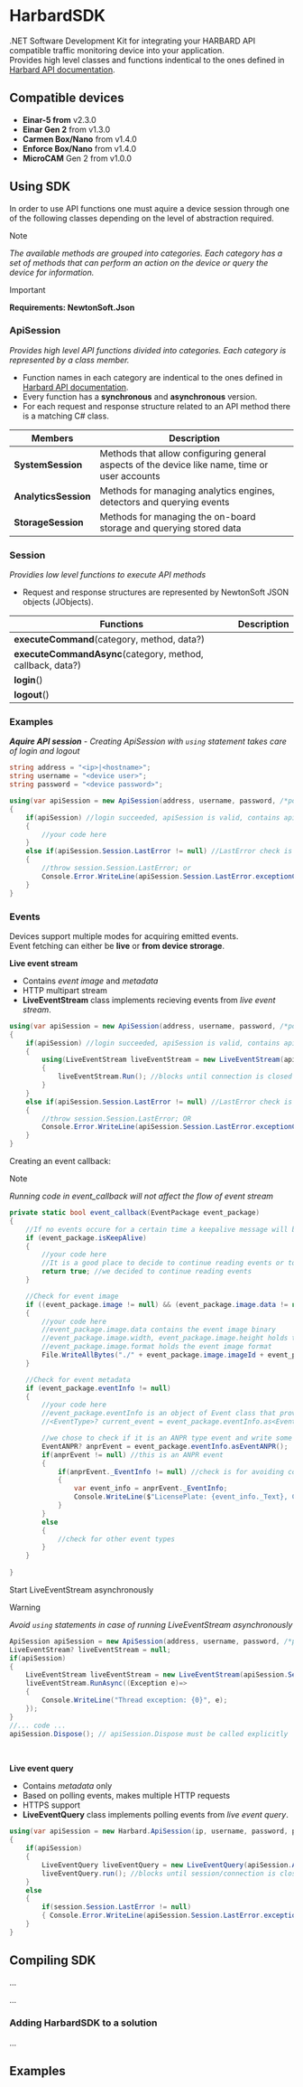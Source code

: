 # HarbardSDK

.NET Software Development Kit for integrating your HARBARD API compatible traffic monitoring device into your application.<br/>
Provides high level classes and functions indentical to the ones defined in [Harbard API documentation](Docs/HarbardAPI.pdf).
## Compatible devices
- **Einar-5 from** v2.3.0
- **Einar Gen 2** from v1.3.0
- **Carmen Box/Nano** from v1.4.0
- **Enforce Box/Nano** from v1.4.0
- **MicroCAM** Gen 2 from v1.0.0

## Using SDK
In order to use API functions one must aquire a device session through one of the following classes depending on the level of abstraction required.
> [!NOTE] 
> *The available methods are grouped into categories. Each category has a set of methods that can perform an action on the device or query the device for information.*

> [!IMPORTANT]
> **Requirements: NewtonSoft.Json**

### ApiSession 
*Provides high level API functions divided into categories. Each category is represented by a class member.*
- Function names in each category are indentical to the ones defined in [Harbard API documentation](Docs/HarbardAPI.pdf).
- Every function has a **synchronous** and **asynchronous** version.
- For each request and response structure related to an API method there is a matching C# class.

| Members | Description |
|-----|-----------|
| **SystemSession** | Methods that allow configuring general aspects of the device like name, time or user accounts |
| **AnalyticsSession** | Methods for managing analytics engines, detectors and querying events |
| **StorageSession** | Methods for managing the on-board storage and querying stored data |

### Session
*Providies low level functions to execute API methods*
- Request and response structures are represented by NewtonSoft JSON objects (JObjects).

| Functions | Description |
|-----|-----------|
| **executeCommand**(category, method, data?) |  |
| **executeCommandAsync**(category, method, callback, data?) |  |
| **login**() | |
| **logout**() | |

### Examples
***Aquire API session*** - *Creating ApiSession with `using` statement takes care of login and logout*
```c#
string address = "<ip>|<hostname>";
string username = "<device user>";
string password = "<device password>";

using(var apiSession = new ApiSession(address, username, password, /*port = 80, secureConnection = false*/))
{
    if(apiSession) //login succeeded, apiSession is valid, contains apiSession.Session.Id
    {
        //your code here
    }
    else if(apiSession.Session.LastError != null) //LastError check is for avoiding compile warning only
    {
        //throw session.Session.LastError; or
        Console.Error.WriteLine(apiSession.Session.LastError.exceptionClass + " : " + apiSession.Session.LastError.errorMessage);
    }
}
```
### Events
Devices support multiple modes for acquiring emitted events.<br>
Event fetching can either be **live** or **from device strorage**.

**Live event stream**<br>
- Contains *event image* and *metadata*
- HTTP multipart stream
- **LiveEventStream** class implements recieving events from *live event stream*.

```c#
using(var apiSession = new ApiSession(address, username, password, /*port = 80, secureConnection = false*/))
{
    if(apiSession) //login succeeded, apiSession is valid, contains apiSession.Session.Id
    {
        using(LiveEventStream liveEventStream = new LiveEventStream(apiSession.Session, event_callback))
        {
            liveEventStream.Run(); //blocks until connection is closed or returning false from event callback
        }
    }
    else if(apiSession.Session.LastError != null) //LastError check is for avoiding compile warning only
    {
        //throw session.Session.LastError; OR
        Console.Error.WriteLine(apiSession.Session.LastError.exceptionClass + " : " + apiSession.Session.LastError.errorMessage);
    }
}
```

Creating an event callback:<br>
> [!NOTE] 
> *Running code in event_callback will not affect the flow of event stream*

```c#
private static bool event_callback(EventPackage event_package)
{
    //If no events occure for a certain time a keepalive message will be sent by the device
    if (event_package.isKeepAlive)
    {
        //your code here
        //It is a good place to decide to continue reading events or to stop.
        return true; //we decided to continue reading events
    }

    //Check for event image
    if ((event_package.image != null) && (event_package.image.data != null))
    {
        //your code here
        //event_package.image.data contains the event image binary
        //event_package.image.width, event_package.image.height holds the event image's dimensions
        //event_package.image.format holds the event image format
        File.WriteAllBytes("./" + event_package.image.imageId + event_package.image.format, event_package.image.data);//we chose to save image to disc
    }

    //Check for event metadata
    if (event_package.eventInfo != null)
    {
        //your code here
        //event_package.eventInfo is an object of Event class that provides several event specializations
        //<EventType>? current_event = event_package.eventInfo.as<EventType>();

        //we chose to check if it is an ANPR type event and write some info to console
        EventANPR? anprEvent = event_package.eventInfo.asEventANPR();
        if(anprEvent != null) //this is an ANPR event
        {
            if(anprEvent._EventInfo != null) //check is for avoiding compile warning only
            {
                var event_info = anprEvent._EventInfo;
                Console.WriteLine($"LicensePlate: {event_info._Text}, Country: {event_info._Country}");
            }
        }
        else
        {
            //check for other event types
        }
    }
    
}
```
Start LiveEventStream asynchronously
> [!WARNING] 
> *Avoid `using` statements in case of running LiveEventStream asynchronously*
```c#
ApiSession apiSession = new ApiSession(address, username, password, /*port = 80, secureConnection = false*/);
LiveEventStream? liveEventStream = null;
if(apiSession)
{
    LiveEventStream liveEventStream = new LiveEventStream(apiSession.Session, event_callback);
    liveEventStream.RunAsync((Exception e)=>
    {
        Console.WriteLine("Thread exception: {0}", e);
    });
}
//... code ...
apiSession.Dispose(); // apiSession.Dispose must be called explicitly
```
<br>

**Live event query**<br>
- Contains *metadata* only
- Based on polling events, makes multiple HTTP requests
- HTTPS support
- **LiveEventQuery** class implements polling events from *live event query*.

```c#
using(var apiSession = new Harbard.ApiSession(ip, username, password, port, false))
{
    if(apiSession)
    {    
        LiveEventQuery liveEventQuery = new LiveEventQuery(apiSession.Analytics, anprCallback);
        liveEventQuery.run(); //blocks until session/connection is closed or returning false from event callback
    }
    else
    {
        if(session.Session.LastError != null)
        { Console.Error.WriteLine(apiSession.Session.LastError.exceptionClass + " : " + apiSession.Session.LastError.errorMessage); }
    }
}
```

## Compiling SDK
...

...
### Adding HarbardSDK to a solution
...

## Examples
